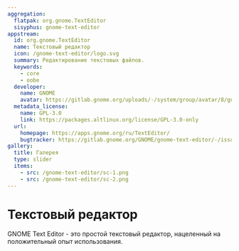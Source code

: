 ```yaml
---
aggregation:
  flatpak: org.gnome.TextEditor
  sisyphus: gnome-text-editor
appstream:
  id: org.gnome.TextEditor
  name: Текстовый редактор
  icon: /gnome-text-editor/logo.svg
  summary: Редактирование текстовых файлов.
  keywords:
    - core
    - oobe
  developer:
    name: GNOME
    avatar: https://gitlab.gnome.org/uploads/-/system/group/avatar/8/gnomelogo.png?width=48
  metadata_license:
    name: GPL-3.0
    link: https://packages.altlinux.org/license/GPL-3.0-only
  url:
    homepage: https://apps.gnome.org/ru/TextEditor/
    bugtracker: https://gitlab.gnome.org/GNOME/gnome-text-editor/-/issues
gallery:
  title: Галерея
  type: slider
  items:
    - src: /gnome-text-editor/sc-1.png
    - src: /gnome-text-editor/sc-2.png
---
```


# Текстовый редактор

GNOME Text Editor - это простой текстовый редактор, нацеленный на положительный опыт использования.
<AGWGallery />

<!--@include: @apps/_parts/install/content-repo.md-->
<!--@include: @apps/_parts/install/content-flatpak.md-->
